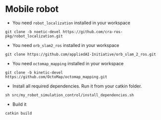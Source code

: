 # Mobile robot

- You need `robot_localization` installed in your workspace
```
git clone -b noetic-devel https://github.com/cra-ros-pkg/robot_localization.git
```

- You need `orb_slam2_ros` installed in your workspace
```
git clone https://github.com/appliedAI-Initiative/orb_slam_2_ros.git
```

- You need `octomap_mapping` installed in your workspace
```
git clone -b kinetic-devel https://github.com/OctoMap/octomap_mapping.git
```

- Install all required dependencies. Run it from your catkin folder.
```
sh src/my_robot_simulation_control/install_dependencies.sh
```

- Build it
```
catkin build
```
